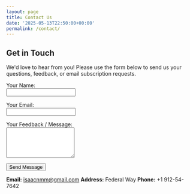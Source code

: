 ```yaml
---
layout: page
title: Contact Us
date: '2025-05-13T22:50:00+00:00'
permalink: /contact/
---
```


## Get in Touch

We'd love to hear from you! Please use the form below to send us your questions, feedback, or email subscription requests.

<form name="contact" method="POST" data-netlify="true" data-netlify-honeypot="bot-field">
  <p hidden>
    <label>Don't fill this out if you're human: <input name="bot-field" /></label>
  </p>
  <p>
    <label for="name">Your Name:</label> <br>
    <input type="text" name="name" id="name" required>
  </p>
  <p>
    <label for="email">Your Email:</label> <br>
    <input type="email" name="email" id="email" required>
  </p>
  <p>
    <label for="feedback">Your Feedback / Message:</label> <br>
    <textarea name="feedback" id="feedback" rows="5" required></textarea>
  </p>
  <p>
    <button type="submit">Send Message</button>
  </p>
</form>

**Email:** isaacnmm@gmail.com
**Address:** Federal Way
**Phone:** +1 912-54-7642